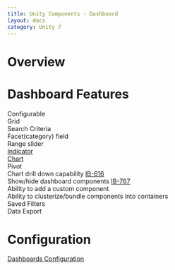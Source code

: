 ```yaml
---
title: Unity Components - Dashboard
layout: docs
category: Unity 7
---
```

# Overview

# Dashboard Features

Configurable  
Grid  
Search Criteria  
Facet(category) field  
Range slider  
[Indicator](../components/indicator.md)   
[Chart](../components/chart.md)  
Pivot   
Chart drill down capability [IB-616](https://jira.intellective.com/browse/IB-616)  
Show/hide dashboard components [IB-767](https://jira.intellective.com/browse/IB-767)  
Ability to add a custom component   
Ability to clusterize/bundle components into containers   
Saved Filters   
Data Export   

# Configuration

[Dashboards Configuration](../configuration/dashboards.md)
